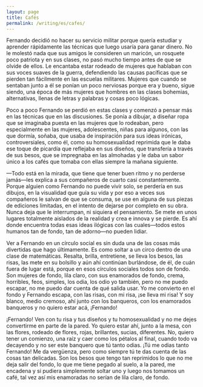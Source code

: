 ```yaml
---
layout: page
title: Cafés
permalink: /writing/es/cafes/
---
```


Fernando decidió no hacer su servicio militar porque quería estudiar y aprender
rápidamente las técnicas que luego usaría para ganar dinero. No le molestó nada
que sus amigos le consideren un maricón, un rosquete poco patriota y en sus
clases, no pasó mucho tiempo antes de que se olvide de ellos. Le encantaba estar
rodeado de mujeres que hablaban con sus voces suaves de la guerra, defendiendo
las causas pacíficas que se pierden tan fácilmente en las escuelas militares.
Mujeres que cuando se sentaban junto a él se ponían un poco nerviosas porque
era y bueno, sigue siendo, una época de más mujeres que hombres en las clases
bohemias, alternativas, llenas de letras y palabras y cosas poco lógicas.

Poco a poco Fernando se perdió en estas clases y comenzó a pensar más en las
técnicas que en las discusiones. Se ponía a dibujar, a diseñar ropa que se
imaginaba puesta en las mujeres que lo rodeaban, pero especialmente en las
mujeres, adolescentes, niñas para algunos, con las que dormía, soñaba, que usaba
de inspiración para sus ideas irónicas, controversiales, como él, como su
homosexualidad reprimida que le daba ese toque de picardía que reflejaba en sus
diseños, que transfería a través de sus besos, que se impregnaba en las
almohadas y le daba un sabor único a los cafés que tomaba con ellas siempre la
mañana siguiente.

—Todo está en la mirada, que tiene que tener buen ritmo y no perderse jamás—les
explica a sus compañeros de cuarto casi constantemente. Porque alguien como
Fernando no puede vivir solo, se perdería en sus dibujos, en la visualidad que
guía su vida y por eso a veces sus compañeros le salvan de que se consuma, se
use en alguna de sus piezas de ediciones limitadas, en el intento de dejarse
por completo en su obra. Nunca deja que le interrumpan, ni siquiera el
pensamiento. Se mete en unos lugares totalmente aislados de la realidad y
crea e innova y se pierde. Es ahí donde encuentra todas esas ideas ilógicas con
las cuales—todos estos humanos tan de fondo, tan de adorno—no pueden lidiar.

Ver a Fernando en un círculo social es sin duda una de las cosas más divertidas
que hago últimamente. Es como soltar a un circo dentro de una clase de
matemáticas. Resalta, brilla, entretiene, se lleva los besos, las risas, las
mete en su bolsillo y aún ahí continúan burlándose, de él, de cuán fuera de
lugar está, porque en esos círculos sociales todos son de fondo. Son mujeres de
fondo, lila claro, con sus enamorados de fondo, crema, horribles, feos, simples,
los odia, los odio yo también, pero no me puedo escapar, no me puedo dar cuenta
de qué salida usar. Yo me convierto en el fondo y Fernando escapa, con las
risas, con mi risa, ¡se lleva mi risa! Y soy blanco, medio cremoso, ahí junto
con los banqueros, con los enamorados banqueros y no quiero estar acá,
¡Fernando!

¡Fernando! Ven con tu risa y tus diseños y tu homosexualidad y no me dejes
convertirme en parte de la pared. Yo quiero estar ahí, junto a la mesa, con las
flores, rodeado de flores, rojas, brillantes, sucias, diferentes. No, quiero
tener un comienzo, una raíz y caer como los pétalos al final, cuando todo va
decayendo y no ser este banquero que tú tanto odias. ¡Tú me odias tanto
Fernando! Me da vergüenza, pero como siempre tú te das cuenta de las cosas tan
delicadas. Son los besos que tengo tan reprimidos lo que no me deja salir del
fondo, lo que me tiene pegado al suelo, a la pared, me encadena y si pudiera
simplemente soltar uno y luego nos tomamos un café, tal vez así mis enamoradas
no serían de lila claro, de fondo.